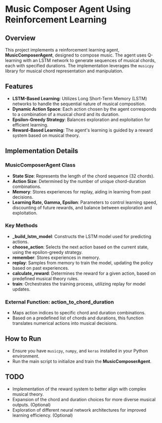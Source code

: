 # Music Composer Agent Using Reinforcement Learning

## Overview
This project implements a reinforcement learning agent, **MusicComposerAgent**, designed to compose music. The agent uses Q-learning with an LSTM network to generate sequences of musical chords, each with specified durations. The implementation leverages the `musicpy` library for musical chord representation and manipulation.

## Features
- **LSTM-Based Learning**: Utilizes Long Short-Term Memory (LSTM) networks to handle the sequential nature of musical composition.
- **Dynamic Action Space**: Each action chosen by the agent corresponds to a combination of a musical chord and its duration.
- **Epsilon-Greedy Strategy**: Balances exploration and exploitation for efficient learning.
- **Reward-Based Learning**: The agent's learning is guided by a reward system based on musical theory.

## Implementation Details

### MusicComposerAgent Class
- **State Size**: Represents the length of the chord sequence (32 chords).
- **Action Size**: Determined by the number of unique chord-duration combinations.
- **Memory**: Stores experiences for replay, aiding in learning from past decisions.
- **Learning Rate, Gamma, Epsilon**: Parameters to control learning speed, discounting of future rewards, and balance between exploration and exploitation.

### Key Methods
- **_build_lstm_model**: Constructs the LSTM model used for predicting actions.
- **choose_action**: Selects the next action based on the current state, using the epsilon-greedy strategy.
- **remember**: Stores experiences in memory.
- **replay**: Samples from memory to train the model, updating the policy based on past experiences.
- **calculate_reward**: Determines the reward for a given action, based on predefined musical theory rules.
- **train**: Orchestrates the training process, utilizing replay for model updates.

### External Function: action_to_chord_duration
- Maps action indices to specific chord and duration combinations.
- Based on a predefined list of chords and durations, this function translates numerical actions into musical decisions.

## How to Run
- Ensure you have `musicpy`, `numpy`, and `keras` installed in your Python environment.
- Run the main script to initialize and train the **MusicComposerAgent**.

## TODO
- Implementation of the reward system to better align with complex musical theory.
- Expansion of the chord and duration choices for more diverse musical outputs. (Optional)
- Exploration of different neural network architectures for improved learning efficiency. (Optional)
